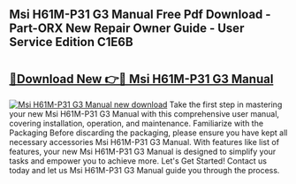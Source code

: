 ## Msi H61M-P31 G3 Manual Free Pdf Download - Part-ORX New Repair Owner Guide - User Service Edition C1E6B

# <h2><a href="http://cf27454.oget.top/?id=Msi+H61M-P31+G3+Manual">🔗Download New 👉🔴 Msi H61M-P31 G3 Manual</a></h2>

[![Msi H61M-P31 G3 Manual new download](https://i.imgur.com/5g1atiW.png)](http://cf27454.oget.top/?id=Msi+H61M-P31+G3+Manual)
Take the first step in mastering your new Msi H61M-P31 G3 Manual with this comprehensive user manual, covering installation, operation, and maintenance. Familiarize with the Packaging Before discarding the packaging, please ensure you have kept all necessary accessories Msi H61M-P31 G3 Manual. With features like list of features, your new Msi H61M-P31 G3 Manual is designed to simplify your tasks and empower you to achieve more. Let's Get Started! Contact us today and let us Msi H61M-P31 G3 Manual guide you through the process.
